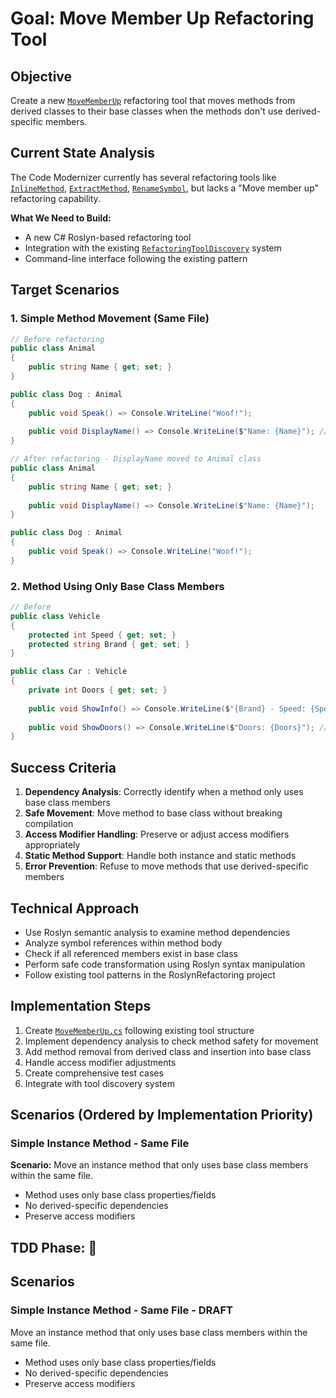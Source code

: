 # Goal: Move Member Up Refactoring Tool

## Objective
Create a new [`MoveMemberUp`](refactoring-tools/RoslynRefactoring/MoveMemberUp.cs) refactoring tool that moves methods from derived classes to their base classes when the methods don't use derived-specific members.

## Current State Analysis
The Code Modernizer currently has several refactoring tools like [`InlineMethod`](refactoring-tools/RoslynRefactoring/InlineMethod.cs:10), [`ExtractMethod`](refactoring-tools/RoslynRefactoring/), [`RenameSymbol`](refactoring-tools/RoslynRefactoring/), but lacks a "Move member up" refactoring capability.

**What We Need to Build:**
- A new C# Roslyn-based refactoring tool
- Integration with the existing [`RefactoringToolDiscovery`](modernizer/tools/refactoring_tool_discovery.py:6) system
- Command-line interface following the existing pattern

## Target Scenarios

### 1. Simple Method Movement (Same File)
```csharp
// Before refactoring
public class Animal
{
    public string Name { get; set; }
}

public class Dog : Animal
{
    public void Speak() => Console.WriteLine("Woof!");
    
    public void DisplayName() => Console.WriteLine($"Name: {Name}"); // Can be moved up
}

// After refactoring - DisplayName moved to Animal class
public class Animal
{
    public string Name { get; set; }
    
    public void DisplayName() => Console.WriteLine($"Name: {Name}");
}

public class Dog : Animal
{
    public void Speak() => Console.WriteLine("Woof!");
}
```

### 2. Method Using Only Base Class Members
```csharp
// Before
public class Vehicle
{
    protected int Speed { get; set; }
    protected string Brand { get; set; }
}

public class Car : Vehicle
{
    private int Doors { get; set; }
    
    public void ShowInfo() => Console.WriteLine($"{Brand} - Speed: {Speed}"); // Can move up
    
    public void ShowDoors() => Console.WriteLine($"Doors: {Doors}"); // Cannot move up
}
```


## Success Criteria
1. **Dependency Analysis**: Correctly identify when a method only uses base class members
2. **Safe Movement**: Move method to base class without breaking compilation
3. **Access Modifier Handling**: Preserve or adjust access modifiers appropriately
4. **Static Method Support**: Handle both instance and static methods
5. **Error Prevention**: Refuse to move methods that use derived-specific members

## Technical Approach
- Use Roslyn semantic analysis to examine method dependencies
- Analyze symbol references within method body
- Check if all referenced members exist in base class
- Perform safe code transformation using Roslyn syntax manipulation
- Follow existing tool patterns in the RoslynRefactoring project

## Implementation Steps
1. Create [`MoveMemberUp.cs`](refactoring-tools/RoslynRefactoring/MoveMemberUp.cs) following existing tool structure
2. Implement dependency analysis to check method safety for movement
3. Add method removal from derived class and insertion into base class
4. Handle access modifier adjustments
5. Create comprehensive test cases
6. Integrate with tool discovery system

## Scenarios (Ordered by Implementation Priority)

### Simple Instance Method - Same File
**Scenario:** Move an instance method that only uses base class members within the same file.
- Method uses only base class properties/fields
- No derived-specific dependencies
- Preserve access modifiers

## TDD Phase: 🔴

## Scenarios

### Simple Instance Method - Same File - DRAFT
Move an instance method that only uses base class members within the same file.
- Method uses only base class properties/fields
- No derived-specific dependencies
- Preserve access modifiers
